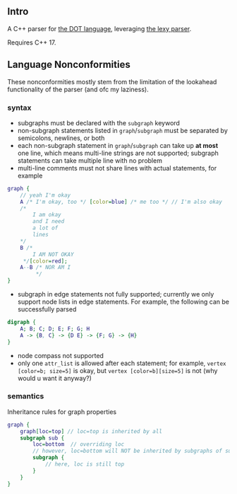 ## Intro

A C++ parser for [the DOT language](https://graphviz.org/doc/info/lang.html), leveraging [the lexy parser](https://github.com/foonathan/lexy).

Requires C++ 17. 

## Language Nonconformities

These nonconformities mostly stem from the limitation of the lookahead functionality of the parser (and ofc my laziness).
### syntax
- subgraphs must be declared with the `subgraph` keyword
- non-subgraph statements listed in `graph`/`subgraph` must be separated by semicolons, newlines, or both
- each non-subgraph statement in `graph`/`subgraph` can take up **at most** one line, which means multi-line strings are not supported; subgraph statements can take multiple line with no problem
- multi-line comments must not share lines with actual statements, for example
```dot
graph {
    // yeah I'm okay
    A /* I'm okay, too */ [color=blue] /* me too */ // I'm also okay
    /*
        I am okay 
        and I need 
        a lot of
        lines
    */
    B /* 
        I AM NOT OKAY
     */[color=red]; 
    A--B /* NOR AM I
         */
}
```
- subgraph in edge statements not fully supported; currently we only support node lists in edge statements. For example, the following can be successfully parsed
```dot
digraph {
    A; B; C; D; E; F; G; H
    A -> {B, C} -> {D E} -> {F; G} -> {H}
}
```

- node compass not supported
- only one `attr_list` is allowed after each statement; for example, `vertex [color=b; size=5]` is okay, but `vertex [color=b][size=5]` is not (why would u want it anyway?)

### semantics
Inheritance rules for graph properties
```dot
graph {
    graph[loc=top] // loc=top is inherited by all
    subgraph sub {
        loc=bottom  // overriding loc 
        // however, loc=bottom will NOT be inherited by subgraphs of sub
        subgraph {
            // here, loc is still top
        }
    }
}
```
